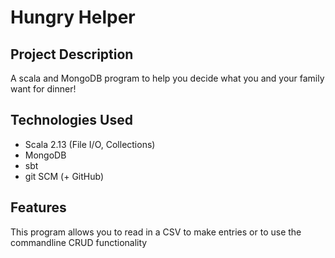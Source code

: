 # Hungry Helper

## Project Description

A scala and MongoDB program to help you decide what you and your family want for dinner!

## Technologies Used
* Scala 2.13 (File I/O, Collections)
* MongoDB
* sbt
* git SCM (+ GitHub)

## Features
This program allows you to read in a CSV to make entries or to use the commandline CRUD functionality
